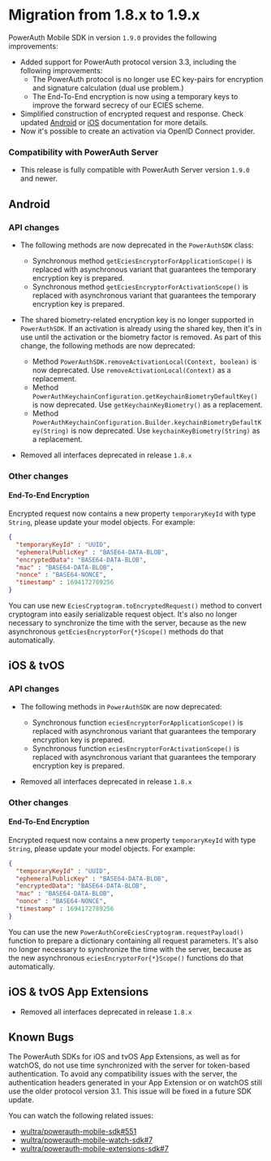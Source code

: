 # Migration from 1.8.x to 1.9.x

PowerAuth Mobile SDK in version `1.9.0` provides the following improvements:

- Added support for PowerAuth protocol version 3.3, including the following improvements:
  - The PowerAuth protocol is no longer use EC key-pairs for encryption and signature calculation (dual use problem.)
  - The End-To-End encryption is now using a temporary keys to improve the forward secrecy of our ECIES scheme.
- Simplified construction of encrypted request and response. Check updated [Android](PowerAuth-SDK-for-Android.md#end-to-end-encryption) or [iOS](PowerAuth-SDK-for-iOS.md#end-to-end-encryption) documentation for more details.
- Now it's possible to create an activation via OpenID Connect provider.

### Compatibility with PowerAuth Server

- This release is fully compatible with PowerAuth Server version `1.9.0` and newer.

## Android

### API changes

- The following methods are now deprecated in the `PowerAuthSDK` class:
  - Synchronous method `getEciesEncryptorForApplicationScope()` is replaced with asynchronous variant that guarantees the temporary encryption key is prepared.
  - Synchronous method `getEciesEncryptorForActivationScope()` is replaced with asynchronous variant that guarantees the temporary encryption key is prepared.

- The shared biometry-related encryption key is no longer supported in `PowerAuthSDK`. If an activation is already using the shared key, then it's in use until the activation or the biometry factor is removed. As part of this change, the following methods are now deprecated:
  - Method `PowerAuthSDK.removeActivationLocal(Context, boolean)` is now deprecated. Use `removeActivationLocal(Context)` as a replacement.
  - Method `PowerAuthKeychainConfiguration.getKeychainBiometryDefaultKey()` is now deprecated. Use `getKeychainKeyBiometry()` as a replacement.
  - Method `PowerAuthKeychainConfiguration.Builder.keychainBiometryDefaultKey(String)` is now deprecated. Use `keychainKeyBiometry(String)` as a replacement.
  
- Removed all interfaces deprecated in release `1.8.x`

### Other changes

#### End-To-End Encryption

Encrypted request now contains a new property `temporaryKeyId` with type `String`, please update your model objects. For example:

```json
{
  "temporaryKeyId" : "UUID",
  "ephemeralPublicKey" : "BASE64-DATA-BLOB",
  "encryptedData": "BASE64-DATA-BLOB",
  "mac" : "BASE64-DATA-BLOB",
  "nonce" : "BASE64-NONCE",
  "timestamp" : 1694172789256
}
```

You can use new `EciesCryptogram.toEncryptedRequest()` method to convert cryptogram into easily serializable request object. It's also no longer necessary to synchronize the time with the server, because as the new asynchronous `getEciesEncryptorFor{*}Scope()` methods do that automatically.

## iOS & tvOS

### API changes

- The following methods in `PowerAuthSDK` are now deprecated:
  - Synchronous function `eciesEncryptorForApplicationScope()` is replaced with asynchronous variant that guarantees the temporary encryption key is prepared.
  - Synchronous function `eciesEncryptorForActivationScope()` is replaced with asynchronous variant that guarantees the temporary encryption key is prepared.

- Removed all interfaces deprecated in release `1.8.x`

### Other changes

#### End-To-End Encryption

Encrypted request now contains a new property `temporaryKeyId` with type `String`, please update your model objects. For example:

```json
{
  "temporaryKeyId" : "UUID",
  "ephemeralPublicKey" : "BASE64-DATA-BLOB",
  "encryptedData": "BASE64-DATA-BLOB",
  "mac" : "BASE64-DATA-BLOB",
  "nonce" : "BASE64-NONCE",
  "timestamp" : 1694172789256
}
```

You can use the new `PowerAuthCoreEciesCryptogram.requestPayload()` function to prepare a dictionary containing all request parameters. It's also no longer necessary to synchronize the time with the server, because as the new asynchronous `eciesEncryptorFor{*}Scope()` functions do that automatically.

## iOS & tvOS App Extensions

- Removed all interfaces deprecated in release `1.8.x`

## Known Bugs

The PowerAuth SDKs for iOS and tvOS App Extensions, as well as for watchOS, do not use time synchronized with the server for token-based authentication. To avoid any compatibility issues with the server, the authentication headers generated in your App Extension or on watchOS still use the older protocol version 3.1. This issue will be fixed in a future SDK update.

You can watch the following related issues:

- [wultra/powerauth-mobile-sdk#551](https://github.com/wultra/powerauth-mobile-sdk/issues/551)
- [wultra/powerauth-mobile-watch-sdk#7](https://github.com/wultra/powerauth-mobile-watch-sdk/issues/7)
- [wultra/powerauth-mobile-extensions-sdk#7](https://github.com/wultra/powerauth-mobile-extensions-sdk/issues/7)